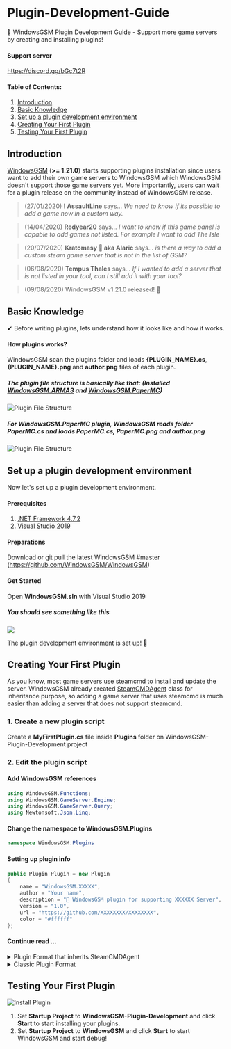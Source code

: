 # Plugin-Development-Guide
🧩 WindowsGSM Plugin Development Guide - Support more game servers by creating and installing plugins!


#### Support server
https://discord.gg/bGc7t2R

#### Table of Contents:
1. [Introduction](#Introduction)
1. [Basic Knowledge](#Knowledge)
1. [Set up a plugin development environment](#Set-up-a-plugin-development-environment) 
1. [Creating Your First Plugin](#Creating-your-first-plugin) 
1. [Testing Your First Plugin](#Testing-your-first-plugin) 

<a name="Introduction"/>

## Introduction
[WindowsGSM](https://github.com/WindowsGSM/WindowsGSM) (**>= 1.21.0**) starts supporting plugins installation since users want to add their own game servers to WindowsGSM which WindowsGSM doesn't support those game servers yet. More importantly, users can wait for a plugin release on the community instead of WindowsGSM release. 

> (27/01/2020) **! AssaultLine** says... _We need to know if its possible to add a game now in a custom way._

> (14/04/2020) **Redyear20** says... _I want to know if this game panel is capable to add games not listed. For example I want to add The Isle_

> (20/07/2020) **Kratomasy 🌈 aka Alaric** says... _is there a way to add a custom steam game server that is not in the list of GSM?_

> (06/08/2020) **Tempus Thales** says... _If I wanted to add a server that is not listed in your tool, can I still add it with your tool?_

> (09/08/2020) WindowsGSM v1.21.0 released! 🥳

<a name="Knowledge"/>

## Basic Knowledge
✔ Before writing plugins, lets understand how it looks like and how it works. 

#### How plugins works?
WindowsGSM scan the plugins folder and loads **{PLUGIN_NAME}.cs**, **{PLUGIN_NAME}.png** and **author.png** files of each plugin.

##### The plugin file structure is basically like that: (Installed [WindowsGSM.ARMA3](https://github.com/BattlefieldDuck/WindowsGSM.ARMA3) and [WindowsGSM.PaperMC](https://github.com/BattlefieldDuck/WindowsGSM.PaperMC))

![Plugin File Structure](https://windowsgsm.com/assets/images/WindowsGSM-PluginsFileStructure-v1.21.0.png)

##### For **WindowsGSM.PaperMC** plugin, WindowsGSM reads folder **PaperMC.cs** and loads **PaperMC.cs**, **PaperMC.png** and **author.png**
![Plugin File Structure](https://windowsgsm.com/assets/images/plugin-demos/PaperMC-files-usage.png)

<a name="Set-up-a-plugin-development-environment"/>

## Set up a plugin development environment
Now let's set up a plugin development environment.

#### Prerequisites
1. [.NET Framework 4.7.2](https://dotnet.microsoft.com/download/dotnet-framework/net472)
1. [Visual Studio 2019](https://sr.gdprvalidate.de/redir/clickGate.php?u=8otB939m&m=12&p=3b121G4eNI&t=33&splash=0&s=&url=https%3A%2F%2Fvisualstudio.microsoft.com%2Fzh-hant%2Fdownloads%2F)

#### Preparations
Download or git pull the latest WindowsGSM #master (https://github.com/WindowsGSM/WindowsGSM)

#### Get Started
Open **WindowsGSM.sln** with Visual Studio 2019

##### You should see something like this
![](https://windowsgsm.com/assets/images/plugin-demos/vs-plugins.png)

The plugin development environment is set up! 🥳

<a name="Creating-your-first-plugin"/>

## Creating Your First Plugin
As you know, most game servers use steamcmd to install and update the server. WindowsGSM already created [SteamCMDAgent](https://github.com/WindowsGSM/WindowsGSM/blob/master/WindowsGSM/GameServer/Engine/SteamCMDAgent.cs) class for inheritance purpose, so adding a game server that uses steamcmd is much easier than adding a server that does not support steamcmd.

### 1. Create a new plugin script
Create a **MyFirstPlugin.cs** file inside **Plugins** folder on WindowsGSM-Plugin-Development project

### 2. Edit the plugin script
#### Add WindowsGSM references
```cs
using WindowsGSM.Functions;
using WindowsGSM.GameServer.Engine;
using WindowsGSM.GameServer.Query;
using Newtonsoft.Json.Linq;
```

#### Change the namespace to WindowsGSM.Plugins
```cs
namespace WindowsGSM.Plugins
```

#### Setting up plugin info
```cs
public Plugin Plugin = new Plugin
{
    name = "WindowsGSM.XXXXX",
    author = "Your name",
    description = "🧩 WindowsGSM plugin for supporting XXXXXX Server",
    version = "1.0",
    url = "https://github.com/XXXXXXXX/XXXXXXXX",
    color = "#ffffff"
};
```

#### Continue read ...

<details>
  <summary>Plugin Format that inherits SteamCMDAgent</summary>
  
  #### Set SteamCMDAgent as parent 
  ```cs
  public class MyFirstPlugin : SteamCMDAgent
  ```
  
  #### Add constructor and properties
  ```cs
  public MyFirstPlugin(ServerConfig serverData) : base(serverData) => base.serverData = _serverData = serverData;
  private readonly ServerConfig _serverData;
  ```
  
  #### Add properties for SteamCMD installer
  ```cs
  public override bool loginAnonymous => false; // true if allows login anonymous on steamcmd, else false
  public override string AppId => ""; // Value of app_update <AppId> 
  ```
  
  #### Add standard variables
  ```cs
  public override string StartPath => ""; // Game server start path
  public string FullName = ""; // Game server FullName
  public bool AllowsEmbedConsole = false;  // Does this server support output redirect?
  public int PortIncrements = 1; // This tells WindowsGSM how many ports should skip after installation
  public object QueryMethod = null; // Query method. Accepted value: null or new A2S() or new FIVEM() or new UT3()

  public string Port = ""; // Default port
  public string QueryPort = ""; // Default query port
  public string Defaultmap = ""; // Default map name
  public string Maxplayers = ""; // Default maxplayers
  public string Additional = ""; // Additional server start parameter
  ```
  
  #### Add standard functions
  ```cs
  public async void CreateServerCFG() { } // Creates a default cfg for the game server after installation

  public async Task<Process> Start() { return null; } // Start server function, return its Process
  public async Task Stop(Process p) { } // Stop server function
  ```
  
  Done! All necessary variables and functions were all created. you can now start edit your script and create your first plugin!
  
  #### Example plugin with plugin format that inherits SteamCMDAgent: [WindowsGSM.ARMA3](https://github.com/BattlefieldDuck/WindowsGSM.ARMA3)
  
</details>

<details>
  <summary>Classic Plugin Format</summary>

  #### Add constructor and properties
  ```cs
  public MyFirstPlugin(ServerConfig serverData) => _serverData = serverData;
  private readonly ServerConfig _serverData;
  public string Error, Notice;
  ```

  #### Add standard variables
  ```cs
  public string StartPath = ""; // Game server start path
  public string FullName = ""; // Game server FullName
  public bool AllowsEmbedConsole = false;  // Does this server support output redirect?
  public int PortIncrements = 1; // This tells WindowsGSM how many ports should skip after installation
  public object QueryMethod = null; // Query method. Accepted value: null or new A2S() or new FIVEM() or new UT3()

  public string Port = ""; // Default port
  public string QueryPort = ""; // Default query port
  public string Defaultmap = ""; // Default map name
  public string Maxplayers = ""; // Default maxplayers
  public string Additional = ""; // Additional server start parameter
  ```

  #### Add standard functions
  ```cs
  public async void CreateServerCFG() { } // Creates a default cfg for the game server after installation

  public async Task<Process> Start() { return null; } // Start server function, return its Process
  public async Task Stop(Process p) { } // Stop server function
  public async Task<Process> Install() { return null; } // Install server function
  public async Task<Process> Update() { return null; } // Update server function

  public bool IsInstallValid() { return false; } // Check if the installation is successful
  public bool IsImportValid(string path) { return false; } // Check is the directory valid for import

  public string GetLocalBuild() { return ""; } // Return local server version
  public async Task<string> GetRemoteBuild() { return ""; } // Return latest server version
  ```
  
  Done! All necessary variables and functions were all created. you can now start edit your script and create your first plugin! 
  
  #### Example plugin with classic plugin format: [WindowsGSM.PaperMC](https://github.com/BattlefieldDuck/WindowsGSM.PaperMC)
  
</details>

<a name="Testing-your-first-plugin"/>

## Testing Your First Plugin

![Install Plugin](https://windowsgsm.com/assets/images/plugin-demos/install-plugins.png)

1. Set **Startup Project** to **WindowsGSM-Plugin-Development** and click **Start** to start installing your plugins.
1. Set **Startup Project** to **WindowsGSM** and click **Start** to start WindowsGSM and start debug!
